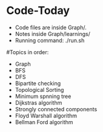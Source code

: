 # Code-Today


* Code files are inside Graph/. 
* Notes inside Graph/learnings/
* Running command: ./run.sh


#Topics in order:
  * Graph
  * BFS
  * DFS 
  * Bipartite checking
  * Topological Sorting
  * Minimum spnning tree
  * Dijkstras algorithm
  * Strongly connected components
  * Floyd Warshall algorithm
  * Bellman Ford algorithm
